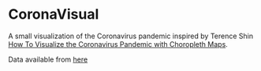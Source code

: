 # CoronaVisual

A small visualization of the Coronavirus pandemic inspired by Terence Shin 
[How To Visualize the Coronavirus Pandemic with Choropleth Maps](https://towardsdatascience.com/visualizing-the-coronavirus-pandemic-with-choropleth-maps-7f30fccaecf5).

Data available from [here](https://www.kaggle.com/sudalairajkumar/novel-corona-virus-2019-dataset#covid_19_data.csv)
